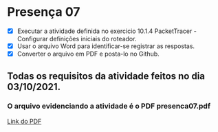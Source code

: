 # Presença 07
- [x] Executar a atividade definida no exercicio 10.1.4 PacketTracer - Configurar definições iniciais do roteador. 
- [x] Usar o arquivo Word para identificar-se registrar as respostas. 
- [x] Converter o arquivo em PDF e posta-lo no Github.

## Todas os requisitos da atividade feitos no dia 03/10/2021.
### O arquivo evidenciando a atividade é o PDF presenca07.pdf
[Link do PDF](https://github.com/Yuri-Santiago/yuri-santiago-p8-info-sor2/blob/main/atividades-presenca/presenca07/presenca07.pdf)

